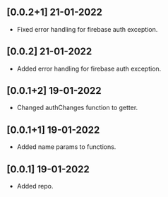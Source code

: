 ## [0.0.2+1] 21-01-2022

* Fixed error handling for firebase auth exception.

## [0.0.2] 21-01-2022

* Added error handling for firebase auth exception.

## [0.0.1+2] 19-01-2022

* Changed authChanges function to getter.

## [0.0.1+1] 19-01-2022

* Added name params to functions.

## [0.0.1] 19-01-2022

* Added repo.